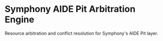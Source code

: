 # Symphony AIDE Pit Arbitration Engine

Resource arbitration and conflict resolution for Symphony's AIDE Pit layer.